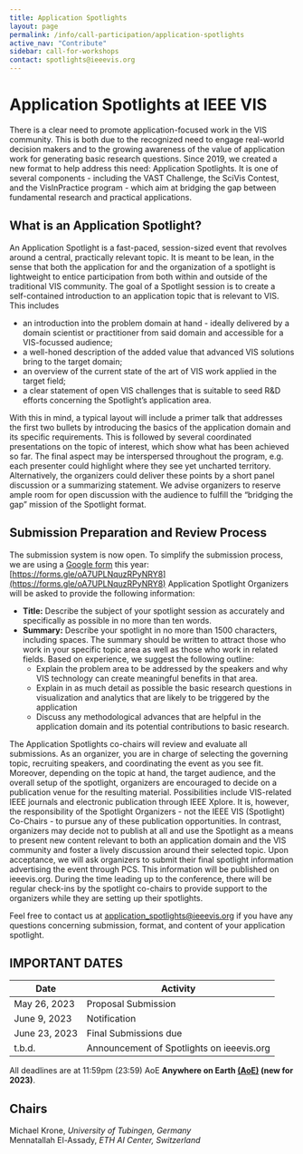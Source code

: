 ```yaml
---
title: Application Spotlights
layout: page
permalink: /info/call-participation/application-spotlights
active_nav: "Contribute"
sidebar: call-for-workshops
contact: spotlights@ieeevis.org
---
```


# Application Spotlights at IEEE VIS
There is a clear need to promote application-focused work in the VIS community. This is both due to the recognized need to engage real-world decision makers and to the growing awareness of the value of application work for generating basic research questions. Since 2019, we created a new format to help address this need: Application Spotlights. It is one of several components - including the VAST Challenge, the SciVis Contest, and the VisInPractice program - which aim at bridging the gap between fundamental research and practical applications.


## What is an Application Spotlight?
An Application Spotlight is a fast-paced, session-sized event that revolves around a central, practically relevant topic. It is meant to be lean, in the sense that both the application for and the organization of a spotlight is lightweight to entice participation from both within and outside of the traditional VIS community. The goal of a Spotlight session is to create a self-contained introduction to an application topic that is relevant to VIS. This includes
* an introduction into the problem domain at hand - ideally delivered by a domain scientist or practitioner from said domain and accessible for a VIS-focussed audience;
* a well-honed description of the added value that advanced VIS solutions bring to the target domain;
* an overview of the current state of the art of VIS work applied in the target field;
* a clear statement of open VIS challenges that is suitable to seed R&D efforts concerning the Spotlight’s application area.

With this in mind, a typical layout will include a primer talk that addresses the first two bullets by introducing the basics of the application domain and its specific requirements. This is followed by several coordinated presentations on the topic of interest, which show what has been achieved so far. The final aspect may be interspersed throughout the program, e.g. each presenter could highlight where they see yet uncharted territory. Alternatively, the organizers could deliver these points by a short panel discussion or a summarizing statement. We advise organizers to reserve ample room for open discussion with the audience to fulfill the “bridging the gap” mission of the Spotlight format.


## Submission Preparation and Review Process
<!-- If you are interested in organizing a Spotlight, please submit it through [PCS](http://new.precisionconference.com/vgtc/). -->
The submission system is now open. To simplify the submission process, we are using a [Google form](https://forms.gle/oA7UPLNquzRPyNRY8) this year: [https://forms.gle/oA7UPLNquzRPyNRY8](https://forms.gle/oA7UPLNquzRPyNRY8)
Application Spotlight Organizers will be asked to provide the following information:

* **Title:** Describe the subject of your spotlight session as accurately and specifically as possible in no more than ten words.
* **Summary:** Describe your spotlight in no more than 1500 characters, including spaces. The summary should be written to attract those who work in your specific topic area as well as those who work in related fields. Based on experience, we suggest the following outline:
  * Explain the problem area to be addressed by the speakers and why VIS technology can create meaningful benefits in that area.
  * Explain in as much detail as possible the basic research questions in visualization and analytics that are likely to be triggered by the application
  * Discuss any methodological advances that are helpful in the application domain and its potential contributions to basic research.

The Application Spotlights co-chairs will review and evaluate all submissions. As an organizer, you are in charge of selecting the governing topic, recruiting speakers, and coordinating the event as you see fit. Moreover, depending on the topic at hand, the target audience, and the overall setup of the spotlight, organizers are encouraged to decide on a publication venue for the resulting material. Possibilities include VIS-related IEEE journals and electronic publication through IEEE Xplore. It is, however, the responsibility of the Spotlight Organizers - not the IEEE VIS (Spotlight) Co-Chairs - to pursue any of these publication opportunities. In contrast, organizers may decide not to publish at all and use the Spotlight as a means to present new content relevant to both an application domain and the VIS community and foster a lively discussion around their selected topic. Upon acceptance, we will ask organizers to submit their final spotlight information advertising the event through PCS. This information will be published on ieeevis.org. During the time leading up to the conference, there will be regular check-ins by the spotlight co-chairs to provide support to the organizers while they are setting up their spotlights.

Feel free to contact us at application_spotlights@ieeevis.org if you have any questions concerning submission, format, and content of your application spotlight.

## IMPORTANT DATES

| Date | Activity |
|------|----------|
| May 26, 2023 | Proposal Submission |
| June 9, 2023 | Notification |
| June 23, 2023 | Final Submissions due |
| t.b.d. | Announcement of Spotlights on ieeevis.org |

All deadlines are at 11:59pm (23:59) AoE **Anywhere on Earth [(AoE)](https://time.is/Anywhere_on_Earth) (new for 2023)**.

## Chairs


Michael Krone, *University of Tubingen, Germany* <br />
Mennatallah El-Assady, *ETH AI Center, Switzerland*
